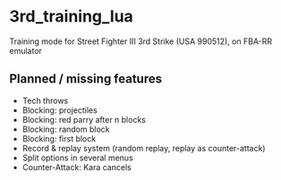 # 3rd_training_lua
Training mode for Street Fighter III 3rd Strike (USA 990512), on FBA-RR emulator

## Planned / missing features
- Tech throws
- Blocking: projectiles
- Blocking: red parry after n blocks
- Blocking: random block
- Blocking: first block
- Record & replay system (random replay, replay as counter-attack)
- Split options in several menus
- Counter-Attack: Kara cancels
